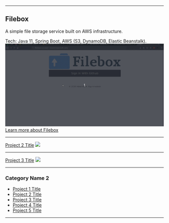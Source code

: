 
---

## Filebox

A simple file storage service built on AWS infrastructure.

Tech: Java 11, Spring Boot, AWS (S3, DynamoDB, Elastic Beanstalk).
<img src="images/filebox-demo.gif?raw=true"/>
<br>
[Learn more about Filebox](/filebox)

---

[Project 2 Title](/pdf/sample_presentation.pdf)
<img src="images/dummy_thumbnail.jpg?raw=true"/>

---
[Project 3 Title](http://example.com/)
<img src="images/dummy_thumbnail.jpg?raw=true"/>

---

### Category Name 2

- [Project 1 Title](http://example.com/)
- [Project 2 Title](http://example.com/)
- [Project 3 Title](http://example.com/)
- [Project 4 Title](http://example.com/)
- [Project 5 Title](http://example.com/)

---
